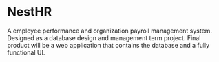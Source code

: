 # NestHR
A employee performance and organization payroll management system. Designed as a database design and management term project. Final product will be a web application that contains the database and a fully functional UI.
